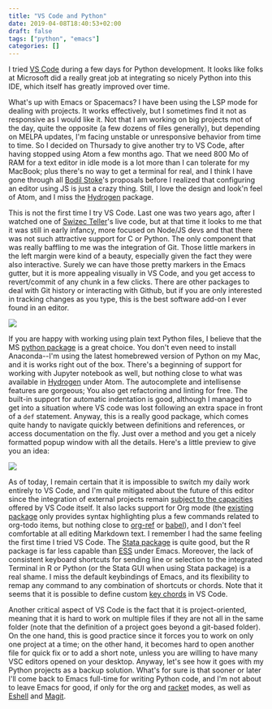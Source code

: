 ```yaml
---
title: "VS Code and Python"
date: 2019-04-08T18:40:53+02:00
draft: false
tags: ["python", "emacs"]
categories: []
---
```

I tried [VS Code](https://code.visualstudio.com) during a few days for Python development. It looks like folks at Microsoft did a really great job at integrating so nicely Python into this IDE, which itself has greatly improved over time.

<!--more-->

What's up with Emacs or Spacemacs? I have been using the LSP mode for dealing with projects. It works effectively, but I sometimes find it not as responsive as I would like it. Not that I am working on big projects mot of the day, quite the opposite (a few dozens of files generally), but depending on MELPA updates, I'm facing unstable or unresponsive behavior from time to time. So I decided on Thursady to give another try to VS Code, after having stopped using Atom a few months ago. That we need 800 Mo of RAM for a text editor in idle mode is a lot more than I can tolerate for my MacBook; plus there's no way to get a terminal for real, and I think I have gone through all [Bodil Stoke](https://github.com/bodil/ohai-atom)'s proposals before I realized that configuring an editor using JS is just a crazy thing. Still, I love the design and look'n feel of Atom, and I miss the [Hydrogen](https://atom.io/packages/hydrogen) package. 

This is not the first time I try VS Code. Last one was two years ago, after I watched one of [Swizec Teller](https://swizec.com/blog/vscode-better-editor-emacs/swizec/7921)'s live code, but at that time it looks to me that it was still in early infancy, more focused on Node/JS devs and that there was not such attractive support for C or Python. The only component that was really baffling to me was the integration of Git. Those little markers in the left margin were kind of a beauty, especially given the fact they were also interactive. Surely we can have those pretty markers in the Emacs gutter, but it is more appealing visually in VS Code, and you get access to revert/commit of any chunk in a few clicks. There are other packages to deal with Git history or interacting with Github, but if you are only interested in tracking changes as you type, this is the best software add-on I ever found in an editor.

![](/img/2019-04-08-18-57-43.png)

If you are happy with working using plain text Python files, I believe that the MS [python package](https://marketplace.visualstudio.com/itemdetails?itemName=ms-python.python) is a great choice. You don't even need to install Anaconda--I'm using the latest homebrewed version of Python on my Mac, and it is works right out of the box. There's a beginning of support for working with Jupyter notebook as well, but nothing close to what was available in [Hydrogen](https://atom.io/packages/hydrogen) under Atom. The autocomplete and intellisense features are gorgeous; You also get refactoring and linting for free. The built-in support for automatic indentation is good, although I managed to get into a situation where VS code was lost following an extra space in front of a `def` statement. Anyway, this is a really good package, which comes quite handy to navigate quickly between definitions and references, or access documentation on the fly. Just over a method and you get a nicely formatted popup window with all the details. Here's a little preview to give you an idea:

![](/img/2019-04-08-19-03-24.png)

As of today, I remain certain that it is impossible to switch my daily work entirely to VS Code, and I'm quite mitigated about the future of this editor since the integration of external projects remain [subject to the capacities](https://code.visualstudio.com/api/extension-capabilities/overview#no-dom-access) offered by VS Code itself. It also lacks support for Org mode (the [existing package](https://vscode-org-mode.github.io/vscode-org-mode/) only provides syntax highlighting plus a few commands related to org-todo items, but nothing close to [org-ref](https://github.com/jkitchin/org-ref) or [babel](https://orgmode.org/worg/org-contrib/babel/)), and I don't feel comfortable at all editing Markdown text. I remember I had the same feeling the first time I tried VS Code. The [Stata package](https://marketplace.visualstudio.com/items?itemName=kylebarron.stata-enhanced) is quite good, but the R package is far less capable than [ESS](https://ess.r-project.org) under Emacs. Moreover, the lack of consistent keyboard shortcuts for sending line or selection to the integrated Terminal in R or Python (or the Stata GUI when using Stata package) is a real shame. I miss the default keybindings of Emacs, and its flexibility to remap any command to any combination of shortcuts or chords. Note that it seems that it is possible to define custom [key chords](https://www.emacswiki.org/emacs/KeyChord) in VS Code. 

Another critical aspect of VS Code is the fact that it is project-oriented, meaning that it is hard to work on multiple files if they are not all in the same folder (note that the definition of a project goes beyond a git-based folder). On the one hand, this is good practice since it forces you to work on only one project at a time; on the other hand, it becomes hard to open another file for quick fix or to add a short note, unless you are willing to have many VSC editors opened on your desktop. Anyway, let's see how it goes with my Python projects as a backup solution. What's for sure is that sooner or later I'll come back to Emacs full-time for writing Python code, and I'm not about to leave Emacs for good, if only for the org and [racket](https://github.com/greghendershott/racket-mode) modes, as well as [Eshell](https://masteringemacs.org/article/complete-guide-mastering-eshell) and [Magit](https://magit.vc).
